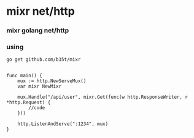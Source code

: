 # mixr net/http
### mixr golang net/http

### using

``` go get github.com/b35t/mixr ```

```

func main() {
	mux := http.NewServeMux()
	var mixr NewMixr

	mux.Handle("/api/user", mixr.Get(func(w http.ResponseWriter, r *http.Request) {
		//code
	}))

	http.ListenAndServe(":1234", mux)
}

```

